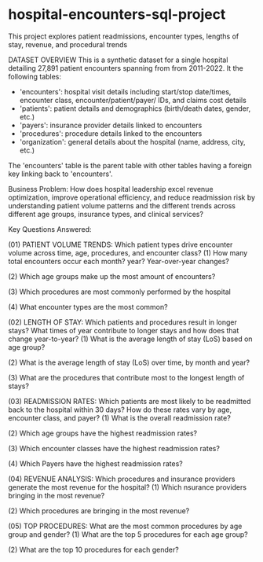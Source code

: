 # hospital-encounters-sql-project

This project explores patient readmissions, encounter types, lengths of stay, revenue, and procedural trends

DATASET OVERVIEW
This is a synthetic dataset for a single hospital detailing 27,891 patient encounters spanning from from 2011-2022.
It the following tables:

- 'encounters': hospital visit details including start/stop date/times, encounter class, encounter/patient/payer/ IDs, and claims cost details
- 'patients': patient details and demographics (birth/death dates, gender, etc.)
- 'payers': insurance provider details linked to encounters
- 'procedures': procedure details linked to the encounters
- 'organization': general details about the hospital (name, address, city, etc.)

The 'encounters' table is the parent table with other tables having a foreign key linking back to 'encounters'.

Business Problem:
How does hospital leadership excel revenue optimization, improve operational efficiency, and reduce readmission risk by understanding patient volume patterns and the different trends across different age groups, insurance types, and clinical services?

Key Questions Answered:

(01) PATIENT VOLUME TRENDS: Which patient types drive encounter volume across time, age, procedures, and encounter class?
  (1) How many total encounters occur each month? year? Year-over-year changes?

  (2) Which age groups make up the most amount of encounters?

  (3) Which procedures are most commonly performed by the hospital

  (4) What encounter types are the most common?



(02) LENGTH OF STAY: Which patients and procedures result in longer stays? What times of year contribute to longer stays and how does that change year-to-year?
  (1) What is the average length of stay (LoS) based on age group?

  (2) What is the average length of stay (LoS) over time, by month and year?

  (3) What are the procedures that contribute most to the longest length of stays?


(03) READMISSION RATES: Which patients are most likely to be readmitted back to the hospital within 30 days? How do these rates vary by age, encounter class, and payer?
  (1) What is the overall readmission rate?

  (2) Which age groups have the highest readmission rates?

  (3) Which encounter classes have the highest readmission rates?

  (4) Which Payers have the highest readmission rates?


(04) REVENUE ANALYSIS: Which procedures and insurance providers generate the most revenue for the hospital?
  (1) Which nsurance providers bringing in the most revenue?

  (2) Which procedures are bringing in the most revenue?

(05) TOP PROCEDURES: What are the most common procedures by age group and gender?
  (1) What are the top 5 procedures for each age group?

  (2) What are the top 10 procedures for each gender?

  
